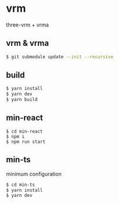 # vrm

three-vrm + vrma

## vrm & vrma

```sh
$ git submodule update --init --recursive
```

## build

```sh
$ yarn install
$ yarn dev
$ yarn build
```

## min-react

```
$ cd min-react
$ npm i
$ npm run start
```

## min-ts

minimum configuration

```sh
$ cd min-ts
$ yarn install
$ yarn dev
```
